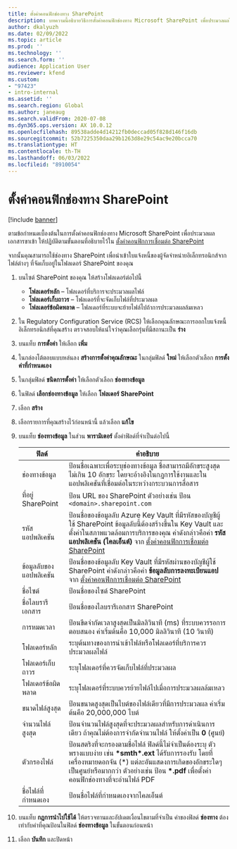 ```yaml
---
title: ตั้งค่าคอนฟิกช่องทาง SharePoint
description: บทความนี้อธิบายวิธีการตั้งค่าคอนฟิกช่องทาง Microsoft SharePoint เพื่อประมวลผลใบแจ้งหนี้อิเล็กทรอนิกส์ขาเข้า
author: dkalyuzh
ms.date: 02/09/2022
ms.topic: article
ms.prod: ''
ms.technology: ''
ms.search.form: ''
audience: Application User
ms.reviewer: kfend
ms.custom:
- "97423"
- intro-internal
ms.assetid: ''
ms.search.region: Global
ms.author: janeaug
ms.search.validFrom: 2020-07-08
ms.dyn365.ops.version: AX 10.0.12
ms.openlocfilehash: 89538adde4d14212fb0deccad05f828d146f16db
ms.sourcegitcommit: 52b7225350daa29b1263d8e29c54ac9e20bcca70
ms.translationtype: HT
ms.contentlocale: th-TH
ms.lasthandoff: 06/03/2022
ms.locfileid: "8910054"
---
```

# <a name="configure-a-sharepoint-channel"></a>ตั้งค่าคอนฟิกช่องทาง SharePoint

[!include [banner](../includes/banner.md)]

ตามข้อกําหนดเบื้องต้นในการตั้งค่าคอนฟิกช่องทาง Microsoft SharePoint เพื่อประมวลผลเอกสารขาเข้า ให้ปฏิบัติตามขั้นตอนที่อธิบายไว้ใน [ตั้งค่าคอนฟิกการเชื่อมต่อ SharePoint](e-invoicing-create-sharepoint-connection.md)

จากนั้นคุณสามารถใช้ช่องทาง SharePoint เพื่อนําเข้าใบแจ้งหนี้ของผู้จัดจำหน่ายอิเล็กทรอนิกส์จากไฟล์ต่างๆ ที่จัดเก็บอยู่ในโฟลเดอร์ SharePoint ของคุณ

1. บนไซต์ SharePoint ของคุณ ให้สร้างโฟลเดอร์ต่อไปนี้

    - **โฟลเดอร์หลัก** – โฟลเดอร์ที่บริการจะประมวลผลไฟล์
    - **โฟลเดอร์เก็บถาวร** – โฟลเดอร์ที่จะจัดเก็บไฟล์ที่ประมวลผล
    - **โฟลเดอร์ข้อผิดพลาด** – โฟลเดอร์ที่ระบบจะย้ายไฟล์ไปถ้าการประมวลผลล้มเหลว

2. ใน Regulatory Configuration Service (RCS) ให้เลือกคุณลักษณะการออกใบแจ้งหนี้อิเล็กทรอนิกส์ที่คุณสร้าง ตรวจสอบให้แน่ใจว่าคุณเลือกรุ่นที่มีสถานะเป็น **ร่าง**
3. บนแท็บ **การตั้งค่า** ให้เลือก **เพิ่ม**
4. ในกล่องโต้ตอบแบบหล่นลง **สร้างการตั้งค่าคุณลักษณะ** ในกลุ่มฟิลด์ **ใหม่** ให้เลือกตัวเลือก **การตั้งค่าที่กำหนดเอง**
5. ในกลุ่มฟิลด์ **ชนิดการตั้งค่า** ให้เลือกตัวเลือก **ช่องทางข้อมูล**
6. ในฟิลด์ **เลือกช่องทางข้อมูล** ให้เลือก **โฟลเดอร์ SharePoint**
7. เลือก **สร้าง**
8. เลือกรายการที่คุณสร้างไว้ก่อนหน้านี้ แล้วเลือก **แก้ไข**
9. บนแท็บ **ช่องทางข้อมูล** ในส่วน **พารามิเตอร์** ตั้งค่าฟิลด์ที่จำเป็นต่อไปนี้

    | ฟิลด์                 | คำอธิบาย |
    |-----------------------|-------------|
    | ช่องทางข้อมูล          | ป้อนชื่อเฉพาะเพื่อระบุช่องทางข้อมูล ชื่อสามารถมีอักขระสูงสุดไม่เกิน 10 อักขระ โดยจะอ้างอิงในกฎการใช้งานและในแอปพลิเคชันที่เชื่อมต่อในระหว่างกระบวนการสื่อสาร |
    | ที่อยู่ SharePoint    | ป้อน URL ของ SharePoint ตัวอย่างเช่น ป้อน `<domain>.sharepoint.com` |
    | รหัสแอปพลิเคชัน        | ป้อนชื่อของข้อมูลลับ Azure Key Vault ที่มีรหัสของบัญชีผู้ใช้ SharePoint ข้อมูลลับนี้ต้องสร้างขึ้นใน Key Vault และตั้งค่าในสภาพแวดล้อมการบริการของคุณ ค่าดังกล่าวคือค่า **รหัสแอปพลิเคชัน (ไคลเอ็นต์)** จาก [ตั้งค่าคอนฟิกการเชื่อมต่อ SharePoint](e-invoicing-create-sharepoint-connection.md) |
    | ข้อมูลลับของแอปพลิเคชัน    | ป้อนชื่อของข้อมูลลับ Key Vault ที่มีรหัสผ่านของบัญชีผู้ใช้ SharePoint ค่าดังกล่าวคือค่า **ข้อมูลลับการลงทะเบียนแอป** จาก [ตั้งค่าคอนฟิกการเชื่อมต่อ SharePoint](e-invoicing-create-sharepoint-connection.md) |
    | ชื่อไซต์             | ป้อนชื่อของไซต์ SharePoint |
    | ชื่อไลบรารีเอกสาร | ป้อนชื่อของไลบรารีเอกสาร SharePoint |
    | การหมดเวลา               | ป้อนขีดจํากัดเวลาสูงสุดเป็นมิลลิวินาที (ms) ที่ระบบควรรอการตอบสนอง ค่าเริ่มต้นคือ 10,000 มิลลิวินาที (10 วินาที) |
    | โฟลเดอร์หลัก           | ระบุต้นทางของการนําเข้าไฟล์หรือโฟลเดอร์ที่บริการควรประมวลผลไฟล์ |
    | โฟลเดอร์เก็บถาวร        | ระบุโฟลเดอร์ที่ควรจัดเก็บไฟล์ที่ประมวลผล |
    | โฟลเดอร์ข้อผิดพลาด          | ระบุโฟลเดอร์ที่ระบบควรย้ายไฟล์ไปเมื่อการประมวลผลล้มเหลว |
    | ขนาดไฟล์สูงสุด         | ป้อนขนาดสูงสุดเป็นไบต์ของไฟล์เดียวที่มีการประมวลผล ค่าเริ่มต้นคือ 20,000,000 ไบต์ |
    | จำนวนไฟล์สูงสุด      | ป้อนจำนวนไฟล์สูงสุดที่จะประมวลผลสำหรับการดำเนินการเดียว ถ้าคุณไม่ต้องการจํากัดจํานวนไฟล์ ให้ตั้งค่าเป็น **0** (ศูนย์) |
    | ตัวกรองไฟล์           | ป้อนสตริงที่จะกรองตามชื่อไฟล์ ฟิลด์นี้ไม่จำเป็นต้องระบุ  ตัวพรางแบบง่าย เช่น **\*smth\*.ext** ได้รับการรองรับ โดยที่เครื่องหมายดอกจัน (\*) แต่ละอันแสดงการเกิดของอักขระใดๆ เป็นศูนย์หรือมากกว่า ตัวอย่างเช่น ป้อน **\*.pdf** เพื่อตั้งค่าคอนฟิกช่องทางที่จะอ่านไฟล์ PDF |
    | ชื่อไฟล์ที่กำหนดเอง      | ป้อนชื่อไฟล์ที่กำหนดเองจากไคลเอ็นต์ |

10. บนแท็บ **กฎการนำไปใช้ได้** ให้ตรวจทานและอัปเดตเงื่อนไขตามที่จำเป็น ค่าของฟิลด์ **ช่องทาง** ต้องเท่ากับค่าที่คุณป้อนในฟิลด์ **ช่องทางข้อมูล** ในขั้นตอนก่อนหน้า
11. เลือก **บันทึก** และปิดหน้า

